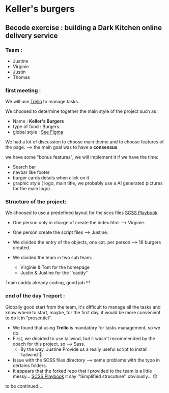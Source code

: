 # Keller's burgers

## Becode exercise : building a Dark Kitchen online delivery service

### Team :

 - Justine
 - Virginie
 - Justin
 - Thomas

### first meeting :

We will use [Trello](https://trello.com/invite/b/0sryRVJK/ATTI91dc539af2045b2edc8f357dfda13d8e064EF88B/dark-kitchen) to manage tasks.

We choosed to determine together the main style of the project such as :

- Name : **Keller's Burgers**
- type of food : Burgers.
- global style : [See Figma](https://www.figma.com/file/iYWZR7I01XC9GETLZ01uhy/Dark-Kitchen?type=design&node-id=0%3A1&mode=design&t=24Se2trkJHKn1hFd-1)

We had a lot of discussion to choose main theme and to choose features of the page.
--> the main goal was to have a **consensus**.

we have some "bonus features", we will implement it if we have the time:

 - Search bar
 - navbar like footer
 - burger cards details when click on it
 - graphic style ( logo, main title, we probably use a AI generated pictures for the main logo)

### Structure of the project:

We choosed to use a predefined layout for the sccs files [SCSS Playbook](https://github.com/tomboszko/Project-ScssPlaybook.git)

 - One person only in charge of create the index.html --> Virginie.
 - One person create the script files --> Justine.
 - We divided the entry of the objects, one cat. per person --> 16 burgers created.
 - We divided the team in two sub team:
   
    - Virginie & Tom for the homepage
    - Justin & Justine for the ''caddy''
  
Team caddy already coding, good job !!!

 ### end of the day 1 report :

 Globally good start from the team, it's difficult to manage all the tasks and know where to start, maybe, for the first day, it would be more convenient to do it in "presentiel".
 
 - We found that using **Trello** is mandatory for tasks management, so we do.
 - First, we decided to use tailwind, but it wasn't recommended by the coach for this project, so --> Sass.
    - By the way, Justine Provide us a really useful script to install Tailwind 👼
 - Issue with the SCSS files directory --> some problems with the typo in certains folders.
 - It appears that the forked repo that I provided to the team is a little messy... [SCSS Playbook](https://github.com/tomboszko/Project-ScssPlaybook.git) it say ''Simplified strucuture'' obviously... 😲

to be continued...

 

